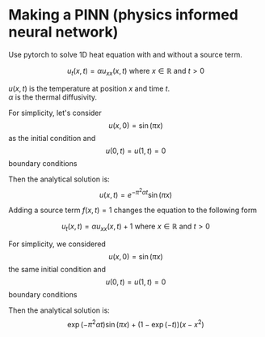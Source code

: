 # Making a PINN (physics informed neural network)

Use pytorch to solve 1D heat equation with and without a source term.

$$u_t(x,t)=\alpha u_{xx}(x,t) \text{ where } x \in \mathbb{R} \text{ and }  t>0$$

$u(x,t)$ is the temperature at position $x$ and time $t$.<br>
$\alpha$ is the thermal diffusivity. <br>

For simplicity, let's consider
$$u(x,0) = \sin ⁡(\pi x)$$ as the initial condition
and 
$$u(0,t)=u(1,t)=0$$ boundary conditions

Then the analytical solution is:
$$u(x,t)=e^{−\pi^2 \alpha t} \sin⁡(\pi x)$$

Adding a source term $f(x,t)=1$ changes the equation to the following form

$$u_t(x,t)=\alpha u_{xx}(x,t) + 1 \text{ where } x \in \mathbb{R} \text{ and }  t>0$$

For simplicity, we considered
$$u(x,0) = \sin ⁡(\pi x)$$ the same initial condition
and
$$u(0,t)=u(1,t)=0$$ boundary conditions

Then the analytical solution is:
$$\exp\left(-\pi^2 \alpha t\right) \sin\left(\pi x\right) + \left(1 - \exp(-t)\right)\left(x - x^2\right)$$